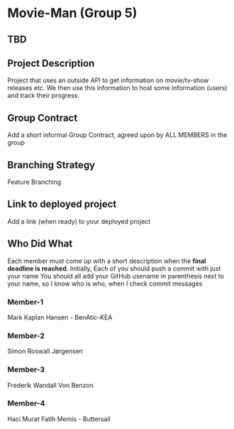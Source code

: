 # Movie-Man (Group 5)

## TBD

## Project Description
Project that uses an outside API to get information on movie/tv-show releases etc.
We then use this information to host some information (users) and track their progress.

## Group Contract
Add a short informal Group Contract, agreed upon by ALL MEMBERS in the group

## Branching Strategy 
Feature Branching

## Link to deployed project
Add a link (when ready) to your deployed project

## Who Did What
Each member must come up with a short description when the **final deadline is reached**.
Initially, Each of you should push a commit with just your name
You should all add your GitHub usename in parenthesis next to your name, so I know who is who, when I check commit messages

### Member-1
Mark Kaplan Hansen - BenAtic-KEA

### Member-2
Simon Roswall Jørgensen

### Member-3
Frederik Wandall Von Benzon

### Member-4
Haci Murat Fatih Memis - Buttersail
